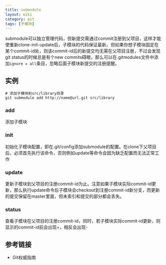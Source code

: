 ```yaml
---
title: submodule
layout: wiki
category: git
tags: [子模块]
---
```


submodule可以独立管理代码，但新提交需通过commit注册到父项目，这样才能使重新clone-init-update后，子模块的代码保证最新。但如果你想子模块固定在某个commit-id处，则该commit-id后的新提交均无需在父项目注册，不过会发现git status的时候总是有个new commits碍眼，那么可以在.gitmodules文件中添加`ignore = all`条目，忽略后面子模块新提交的注册提醒。


## 实例

~~~
# 添加子模块到src/library目录
git submodule add http://name@url.git src/library
~~~

### add

添加子模块

### init

初始化子模块配置，即在.git/config添加submodule的配置。在clone下父项目后，必须首先执行该命令，否则例如update等命令会因为缺乏配置而无法正常工作

### update

更新子模块到父项目的注册commit-id为止。注意如果子模块实际commit-id更新，那么执行update命令后子模块会checkout到注册commit-id新分支，而更新的提交保留在master里面，但未索引和提交的部分都会丢失。

### status

查看子模块在父项目的注册commit-id，同时，若子模块实际commit-id更新，则显示的commit-id前会出现+，相反会出现-


## 参考链接

* Git权威指南
